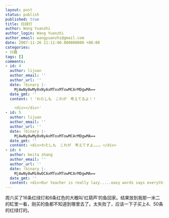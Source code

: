 ```yaml
---
layout: post
status: publish
published: true
title: 红绿灯
author: Wang Yuanzhi
author_login: Wang Yuanzhi
author_email: wangyuanzhi@gmail.com
date: 2007-11-26 11:11:00.000000000 +08:00
categories:
- 兴趣
tags: []
comments:
- id: 4
  author: lijuan
  author_email: ''
  author_url: ''
  date: !binary |-
    MjAwNy0wMy0xNyAxMToxMTowMCArMDgwMA==
  date_gmt: ''
  content: ! 'わたしも　これが　考えてるよ！！

    <div></div>'
- id: 5
  author: lijuan
  author_email: ''
  author_url: ''
  date: !binary |-
    MjAwNy0wMy0xNyAxMToxMTowMCArMDgwMA==
  date_gmt: ''
  content: <div>わたしも　これが　考えてすよ。。。。</div>
- id: 6
  author: beita zhang
  author_email: ''
  author_url: ''
  date: !binary |-
    MjAwNy0wMi0wOCAxMToxMTowMCArMDgwMA==
  date_gmt: ''
  content: <div>Our teacher is really lazy.....easy words says everything.......</div>
---
```

<div>周六买了16条红绿灯和6条红色的大概叫‘红葫芦’的鱼回家。结果放到我那一米二的缸里一看，刚买的鱼都不知道到哪里去了。太失败了，应该一下子买上4、50条的红绿灯的。</div>
